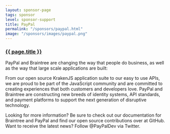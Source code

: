 ```yaml
---
layout: sponsor-page
tags: sponsor
level: sponsor-support
title: PayPal
permalink: "/sponsors/paypal.html"
image: "/sponsors/images/paypal.png"
---
```


<h3 class="sponsor">
  <a href="{{page.permalink}}">{{ page.title }}</a>
</h3>

PayPal and Braintree are changing the way that people do business, as well as the way that large scale applications are built:

From our open source KrakenJS application suite to our easy to use APIs, we are proud to be part of the JavaScript community and are committed to creating experiences that both customers and developers love. PayPal and Braintree are constructing new breeds of identity systems, API standards, and payment platforms to support the next generation of disruptive technology.

Looking for more information? Be sure to check out our documentation for Braintree and PayPal and find our open source contributions over at GitHub. Want to receive the latest news? Follow @PayPalDev via Twitter.

